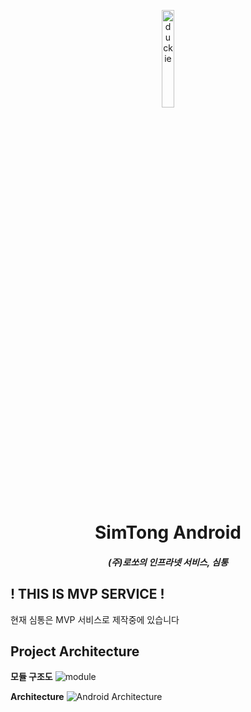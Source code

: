 
<p align="center">
  <img src="https://user-images.githubusercontent.com/80076029/202905351-255ea5d6-d2a7-4a4a-aadb-374b78cc85c8.jpg" width="20%" alt="duckie" />
</p>
<h1 align="center">SimTong Android</h1>
<h5 align="center">(주)로쏘의 인프라넷 서비스, 심통</h5>

## ! THIS IS MVP SERVICE !
현재 심통은 MVP 서비스로 제작중에 있습니다

## Project Architecture

**모듈 구조도**
![module](https://user-images.githubusercontent.com/80076029/179916325-3021a449-93d9-4bec-8e2c-7e0433371f7b.png)

**Architecture**
![Android Architecture](https://user-images.githubusercontent.com/80076029/179916343-06ca48a7-e6a2-4121-b849-a998b37ae51e.png)
